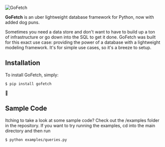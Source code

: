 ![GoFetch](https://raw.githubusercontent.com/piercefreeman/GoFetch/master/Images/logo.png)

**GoFetch** is an uber lightweight database framework for Python, now with added dog puns.

Sometimes you need a data store and don't want to have to build up a ton of infrastructure or go down into the SQL to get it done.  GoFetch was built for this exact use case: providing the power of a database with a lightweight modeling framework.  It's for simple use cases, so it's a breeze to setup.


Installation
------------

To install GoFetch, simply:

    $ pip install gofetch

💯


Sample Code
-------------

Itching to take a look at some sample code?  Check out the /examples folder in the repository.  If you want to try running the examples, cd into the main directory and then run

    $ python examples/queries.py
